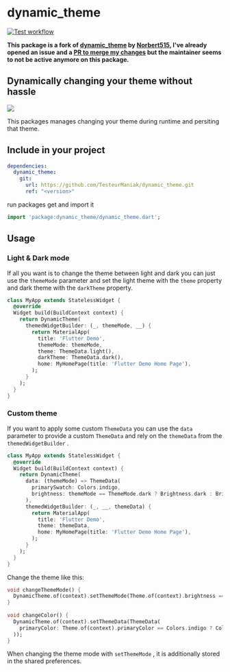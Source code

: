 # dynamic_theme

[![Test workflow](https://github.com/TesteurManiak/dynamic_theme/actions/workflows/tests.yml/badge.svg)](https://github.com/TesteurManiak/dynamic_theme/actions/workflows/tests.yml)

**This package is a fork of [dynamic_theme](https://github.com/Norbert515/dynamic_theme) by [Norbert515](https://github.com/Norbert515), I've already opened an issue and a [PR to merge my changes](https://github.com/Norbert515/dynamic_theme/pull/64) but the maintainer seems to not be active anymore on this package.**

## Dynamically changing your theme without hassle

![](https://github.com/TesteurManiak/dynamic_theme/blob/master/assets/theme.png)

This packages manages changing your theme during runtime and persiting that theme.

## Include in your project

```yaml
dependencies:
  dynamic_theme:
    git:
      url: https://github.com/TesteurManiak/dynamic_theme.git
      ref: "<version>"
```

run packages get and import it

```dart
import 'package:dynamic_theme/dynamic_theme.dart';
```

## Usage

### Light & Dark mode

If all you want is to change the theme between light and dark you can just use the `themeMode` parameter and set the light theme with the `theme` property and dark theme with the `darkTheme` property.

```dart
class MyApp extends StatelessWidget {
  @override
  Widget build(BuildContext context) {
    return DynamicTheme(
      themedWidgetBuilder: (_, themeMode, __) {
        return MaterialApp(
          title: 'Flutter Demo',
          themeMode: themeMode,
          theme: ThemeData.light(),
          darkTheme: ThemeData.dark(),
          home: MyHomePage(title: 'Flutter Demo Home Page'),
        );
      }
    );
  }
}
```

### Custom theme

If you want to apply some custom `ThemeData` you can use the `data` parameter to provide a custom `ThemeData` and rely on the `themeData` from the `themedWidgetBuilder` .

```dart
class MyApp extends StatelessWidget {
  @override
  Widget build(BuildContext context) {
    return DynamicTheme(
      data: (themeMode) => ThemeData(
        primarySwatch: Colors.indigo,
        brightness: themeMode == ThemeMode.dark ? Brightness.dark : Brightness.light,
      ),
      themedWidgetBuilder: (_, __, themeData) {
        return MaterialApp(
          title: 'Flutter Demo',
          theme: themeData,
          home: MyHomePage(title: 'Flutter Demo Home Page'),
        );
      }
    );
  }
}
```

Change the theme like this:

```dart
void changeThemeMode() {
  DynamicTheme.of(context).setThemeMode(Theme.of(context).brightness == Brightness.dark ? ThemeMode.light : ThemeMode.dark);
}
  
void changeColor() {
  DynamicTheme.of(context).setThemeData(ThemeData(
    primaryColor: Theme.of(context).primaryColor == Colors.indigo ? Colors.red : Colors.indigo
  ));
}
```

When changing the theme mode with `setThemeMode` , it is additionally stored in the shared preferences.
